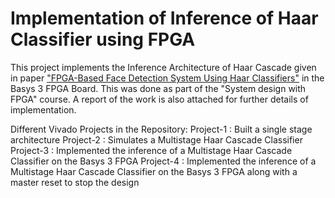 # Implementation of Inference of Haar Classifier using FPGA
This project implements the Inference Architecture of Haar Cascade given in paper ["FPGA-Based Face Detection System Using Haar Classifiers"](https://cseweb.ucsd.edu/~jkoberg/pubs/fpga09-face_detection.pdf) in the Basys 3 FPGA Board. This was done as part of the "System design with FPGA" course. A report of the work is also attached for further details of implementation.

Different Vivado Projects in the Repository:
Project-1 : Built a single stage architecture
Project-2 : Simulates a Multistage Haar Cascade Classifier
Project-3 : Implemented the inference of a Multistage Haar Cascade Classifier on the Basys 3 FPGA
Project-4 : Implemented the inference of a Multistage Haar Cascade Classifier on the Basys 3 FPGA along with a master reset to stop the design
